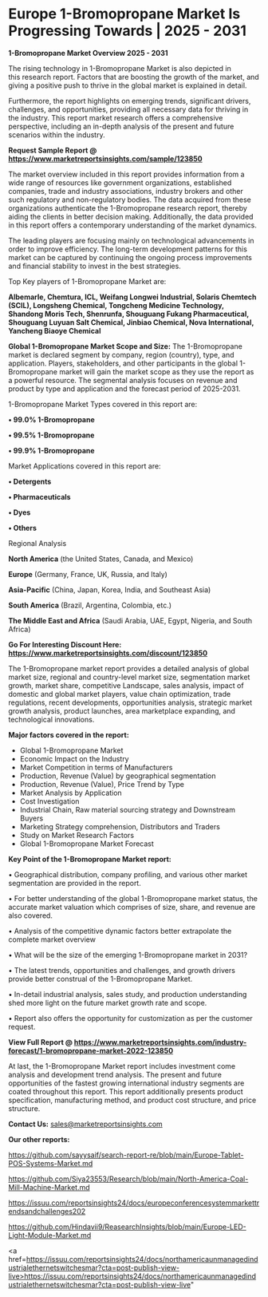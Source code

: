 # Europe 1-Bromopropane Market Is Progressing Towards | 2025 - 2031

<Strong> 1-Bromopropane Market Overview 2025 - 2031</strong>

The rising technology in 1-Bromopropane Market is also depicted in this research report. Factors that are boosting the growth of the market, and giving a positive push to thrive in the global market is explained in detail.

Furthermore, the report highlights on emerging trends, significant drivers, challenges, and opportunities, providing all necessary data for thriving in the industry. This report market research offers a comprehensive perspective, including an in-depth analysis of the present and future scenarios within the industry.

<strong>Request Sample Report @ <a href=https://www.marketreportsinsights.com/sample/123850>https://www.marketreportsinsights.com/sample/123850</a></strong>

The market overview included in this report provides information from a wide range of resources like government organizations, established companies, trade and industry associations, industry brokers and other such regulatory and non-regulatory bodies. The data acquired from these organizations authenticate the 1-Bromopropane research report, thereby aiding the clients in better decision making. Additionally, the data provided in this report offers a contemporary understanding of the market dynamics.

The leading players are focusing mainly on technological advancements in order to improve efficiency. The long-term development patterns for this market can be captured by continuing the ongoing process improvements and financial stability to invest in the best strategies.

Top Key players of 1-Bromopropane Market are:

<strong>Albemarle, Chemtura, ICL, Weifang Longwei Industrial, Solaris Chemtech (SCIL), Longsheng Chemical, Tongcheng Medicine Technology, Shandong Moris Tech, Shenrunfa, Shouguang Fukang Pharmaceutical, Shouguang Luyuan Salt Chemical, Jinbiao Chemical, Nova International, Yancheng Biaoye Chemical</strong>

<strong><b>Global 1-Bromopropane Market Scope and Size:</b></strong>
The 1-Bromopropane market is declared segment by company, region (country), type, and application. Players, stakeholders, and other participants in the global 1-Bromopropane market will gain the market scope as they use the report as a powerful resource. The segmental analysis focuses on revenue and product by type and application and the forecast period of 2025-2031.

1-Bromopropane Market Types covered in this report are:

<strong>• 99.0% 1-Bromopropane

• 99.5% 1-Bromopropane

• 99.9% 1-Bromopropane</strong>

Market Applications covered in this report are:

<strong>• Detergents

• Pharmaceuticals

• Dyes

• Others</strong> 

Regional Analysis

<strong>North America</strong> (the United States, Canada, and Mexico)

<strong>Europe</strong> (Germany, France, UK, Russia, and Italy)

<strong>Asia-Pacific</strong> (China, Japan, Korea, India, and Southeast Asia)

<strong>South America</strong> (Brazil, Argentina, Colombia, etc.)

<strong>The Middle East and Africa</strong> (Saudi Arabia, UAE, Egypt, Nigeria, and South Africa)

<strong>Go For Interesting Discount Here: <a href=https://www.marketreportsinsights.com/discount/123850>https://www.marketreportsinsights.com/discount/123850</a></strong>

The 1-Bromopropane market report provides a detailed analysis of global market size, regional and country-level market size, segmentation market growth, market share, competitive Landscape, sales analysis, impact of domestic and global market players, value chain optimization, trade regulations, recent developments, opportunities analysis, strategic market growth analysis, product launches, area marketplace expanding, and technological innovations.

<strong><b>Major factors covered in the report:</b></strong>
<ul>
  <li>Global 1-Bromopropane Market </li>
  <li>Economic Impact on the Industry</li>
  <li>Market Competition in terms of Manufacturers</li>
  <li>Production, Revenue (Value) by geographical segmentation</li>
  <li>Production, Revenue (Value), Price Trend by Type</li>
  <li>Market Analysis by Application</li>
  <li>Cost Investigation</li>
  <li>Industrial Chain, Raw material sourcing strategy and Downstream Buyers</li>
  <li>Marketing Strategy comprehension, Distributors and Traders</li>
  <li>Study on Market Research Factors</li>
  <li>Global 1-Bromopropane Market Forecast</li>
</ul>

<strong><b>Key Point of the 1-Bromopropane Market report:</b></strong>

• Geographical distribution, company profiling, and various other market segmentation are provided in the report.

• For better understanding of the global 1-Bromopropane market status, the accurate market valuation which comprises of size, share, and revenue are also covered.

• Analysis of the competitive dynamic factors better extrapolate the complete market overview

• What will be the size of the emerging 1-Bromopropane market in 2031?

• The latest trends, opportunities and challenges, and growth drivers provide better construal of the 1-Bromopropane Market.

• In-detail industrial analysis, sales study, and production understanding shed more light on the future market growth rate and scope.

• Report also offers the opportunity for customization as per the customer request.

<strong><b>View Full Report @ <a href=https://www.marketreportsinsights.com/industry-forecast/1-bromopropane-market-2022-123850>https://www.marketreportsinsights.com/industry-forecast/1-bromopropane-market-2022-123850</a></b></strong>


At last, the 1-Bromopropane Market report includes investment come analysis and development trend analysis. The present and future opportunities of the fastest growing international industry segments are coated throughout this report. This report additionally presents product specification, manufacturing method, and product cost structure, and price structure.

<strong>Contact Us:</strong>
sales@marketreportsinsights.com

<strong>Our other reports:</strong>

<a href=https://github.com/sayysaif/search-report-re/blob/main/Europe-Tablet-POS-Systems-Market.md>https://github.com/sayysaif/search-report-re/blob/main/Europe-Tablet-POS-Systems-Market.md</a>

<a href=https://github.com/Siya23553/Research/blob/main/North-America-Coal-Mill-Machine-Market.md>https://github.com/Siya23553/Research/blob/main/North-America-Coal-Mill-Machine-Market.md</a>

<a href=https://issuu.com/reportsinsights24/docs/europeconferencesystemmarkettrendsandchallenges202>https://issuu.com/reportsinsights24/docs/europeconferencesystemmarkettrendsandchallenges202</a>

<a href=https://github.com/Hindavii9/ReasearchInsights/blob/main/Europe-LED-Light-Module-Market.md>https://github.com/Hindavii9/ReasearchInsights/blob/main/Europe-LED-Light-Module-Market.md</a>

<a href=https://issuu.com/reportsinsights24/docs/northamericaunmanagedindustrialethernetswitchesmar?cta=post-publish-view-live>https://issuu.com/reportsinsights24/docs/northamericaunmanagedindustrialethernetswitchesmar?cta=post-publish-view-live</a>"
